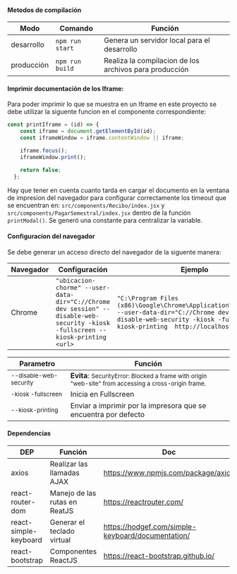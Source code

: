 #### Metodos de compilación

| Modo | Comando | Función | 
| ------ | ------ | ------ | 
| desarrollo | `npm run start` | Genera un servidor local para el desarrollo  | 
| producción | `npm run build` | Realiza la compilacion de los archivos para producción  |

#### Imprimir documentación de los Iframe:

Para poder imprimir lo que se muestra en un Iframe en este proyecto se debe utilizar la siguente funcion en el componente correspondiente:

```javascript
const printIframe = (id) => {
    const iframe = document.getElementById(id);
    const iframeWindow = iframe.contentWindow || iframe;

    iframe.focus();
    iframeWindow.print();

    return false;
  };
```
Hay que tener en cuenta cuanto tarda en cargar el documento en la ventana de impresion del navegador para configurar correctamente los timeout que se encuentran en: `src/components/Recibo/index.jsx` y `src/components/PagarSemestral/index.jsx` dentro de la función `printModal()`. Se generó una constante para centralizar la variable.


#### Configuracion del navegador 
Se debe generar un acceso directo del navegador de la siguente manera:


| Navegador | Configuración | Ejemplo |
| ------ | ------ | ------ |
| Chrome  |  `"ubicacion-chorme" --user-data-dir="C://Chrome dev session" --disable-web-security -kiosk -fullscreen --kiosk-printing  <url>` | `"C:\Program Files (x86)\Google\Chrome\Application\chrome.exe" --user-data-dir="C://Chrome dev session" --disable-web-security -kiosk -fullscreen --kiosk-printing  http://localhost:3000` |


| Parametro | Función |
| ------ | ------ |
| <small>--disable-web-security</small>  | <b>Evita</b>: <small>SecurityError: Blocked a frame with origin "web-site" from accessing a cross-origin frame.</small>  |
| <small>-kiosk -fullscreen</small> | Inicia en Fullscreen |
| <small>--kiosk-printing</small> | Enviar a imprimir por la impresora que se encuentra por defecto |

#### Dependencias

| DEP | Función | Doc |
| ------ | ------ | ------ |
| axios | Realizar las llamadas AJAX  | https://www.npmjs.com/package/axios |
| react-router-dom | Manejo de las rutas en ReatJS  | https://reactrouter.com/ |
| react-simple-keyboard | Generar el teclado virtual | https://hodgef.com/simple-keyboard/documentation/ |
| react-bootstrap | Componentes ReactJS | https://react-bootstrap.github.io/ |

